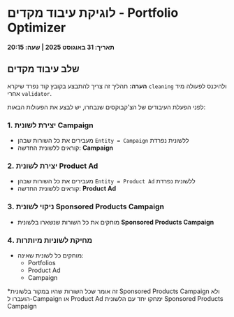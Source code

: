 # לוגיקת עיבוד מקדים - Portfolio Optimizer
**תאריך: 31 באוגוסט 2025 | שעה: 20:15**

## שלב עיבוד מקדים

**הערה:** תהליך זה צריך להתבצע בקובץ קוד נפרד שיקרא `cleaning` ולהיכנס לפעולה מיד אחרי `validator`.

לפני הפעלת העיבודים של הצ'קבוקסים שנבחרו, יש לבצע את הפעולות הבאות:

### 1. יצירת לשונית Campaign
- מעבירים את כל השורות שבהן `Entity = Campaign` ללשונית נפרדת
- קוראים ללשונית החדשה: **Campaign**

### 2. יצירת לשונית Product Ad
- מעבירים את כל השורות שבהן `Entity = Product Ad` ללשונית נפרדת  
- קוראים ללשונית החדשה: **Product Ad**

### 3. ניקוי לשונית Sponsored Products Campaign
- מוחקים את כל השורות שנשארו בלשונית **Sponsored Products Campaign**

### 4. מחיקת לשוניות מיותרות
- מוחקים כל לשונית שאינה:
  - Portfolios
  - Product Ad
  - Campaign

*זה אומר שכל השורות שהיו במקור בלשונית Sponsored Products Campaign ולא הועברו ל-Campaign או Product Ad ימחקו יחד עם הלשונית Sponsored Products Campaign